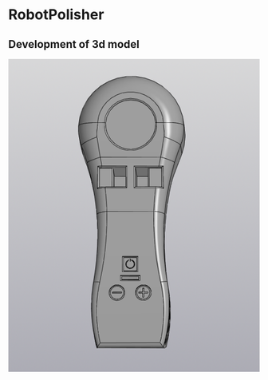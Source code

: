 # RobotPolisher

## Development of 3d model
![3D Model](https://github.com/vladimir15l/RobotPolisher/raw/main/3D%20Model/%D0%A1%D0%BD%D0%B8%D0%BC%D0%BE%D0%BA1.PNG)
